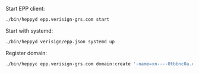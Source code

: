 Start EPP client:

```sh
./bin/heppyd epp.verisign-grs.com start
```

Start with systemd:

```sh
./bin/heppyd verisign/epp.json systemd up
```

Register domain:

```sh
./bin/heppyc epp.verisign-grs.com domain:create '-name=xn----0tbbnc0a.com' -pw=23_sA:d34 -period=1 -extensions.1=idnLang:tag -idnLang.tag=RUS -extensions.0=namestoreExt:subProduct -namestoreExt.subProduct=COM
```
